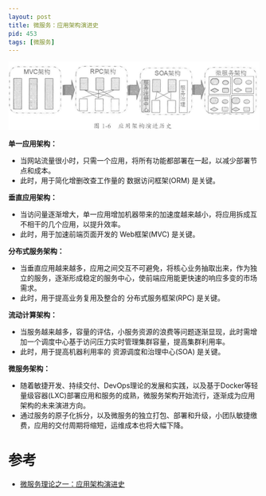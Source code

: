 ```yaml
---
layout: post
title: 微服务：应用架构演进史
pid: 453
tags: [微服务]
---
```


![](/uploads/2019/08/05-01.png)

**单一应用架构：**
+ 当网站流量很小时，只需一个应用，将所有功能都部署在一起，以减少部署节点和成本。
+ 此时，用于简化增删改查工作量的 数据访问框架(ORM) 是关键。

**垂直应用架构：**
+ 当访问量逐渐增大，单一应用增加机器带来的加速度越来越小，将应用拆成互不相干的几个应用，以提升效率。
+ 此时，用于加速前端页面开发的 Web框架(MVC) 是关键。

**分布式服务架构：**
+ 当垂直应用越来越多，应用之间交互不可避免，将核心业务抽取出来，作为独立的服务，逐渐形成稳定的服务中心，使前端应用能更快速的响应多变的市场需求。
+ 此时，用于提高业务复用及整合的 分布式服务框架(RPC) 是关键。

**流动计算架构：**
+ 当服务越来越多，容量的评估，小服务资源的浪费等问题逐渐显现，此时需增加一个调度中心基于访问压力实时管理集群容量，提高集群利用率。
+ 此时，用于提高机器利用率的 资源调度和治理中心(SOA) 是关键。

**微服务架构：**
+ 随着敏捷开发、持续交付、DevOps理论的发展和实践，以及基于Docker等轻量级容器(LXC)部署应用和服务的成熟，微服务架构开始流行，逐渐成为应用架构的未来演进方向。
+ 通过服务的原子化拆分，以及微服务的独立打包、部署和升级，小团队敏捷缴费，应用的交付周期将缩短，运维成本也将大幅下降。

# 参考
+ [微服务理论之一：应用架构演进史](https://www.cnblogs.com/duanxz/p/3514781.html)